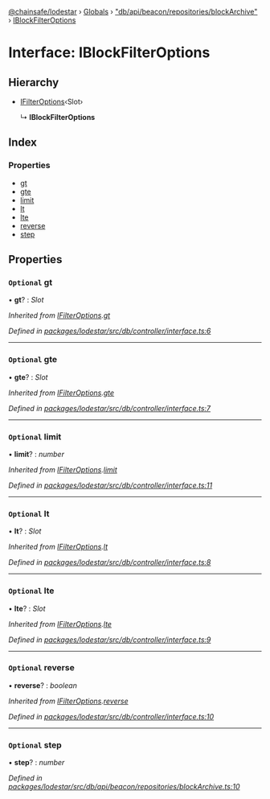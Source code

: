 [@chainsafe/lodestar](../README.md) › [Globals](../globals.md) › ["db/api/beacon/repositories/blockArchive"](../modules/_db_api_beacon_repositories_blockarchive_.md) › [IBlockFilterOptions](_db_api_beacon_repositories_blockarchive_.iblockfilteroptions.md)

# Interface: IBlockFilterOptions

## Hierarchy

* [IFilterOptions](_db_controller_interface_.ifilteroptions.md)‹Slot›

  ↳ **IBlockFilterOptions**

## Index

### Properties

* [gt](_db_api_beacon_repositories_blockarchive_.iblockfilteroptions.md#optional-gt)
* [gte](_db_api_beacon_repositories_blockarchive_.iblockfilteroptions.md#optional-gte)
* [limit](_db_api_beacon_repositories_blockarchive_.iblockfilteroptions.md#optional-limit)
* [lt](_db_api_beacon_repositories_blockarchive_.iblockfilteroptions.md#optional-lt)
* [lte](_db_api_beacon_repositories_blockarchive_.iblockfilteroptions.md#optional-lte)
* [reverse](_db_api_beacon_repositories_blockarchive_.iblockfilteroptions.md#optional-reverse)
* [step](_db_api_beacon_repositories_blockarchive_.iblockfilteroptions.md#optional-step)

## Properties

### `Optional` gt

• **gt**? : *Slot*

*Inherited from [IFilterOptions](_db_controller_interface_.ifilteroptions.md).[gt](_db_controller_interface_.ifilteroptions.md#optional-gt)*

*Defined in [packages/lodestar/src/db/controller/interface.ts:6](https://github.com/ChainSafe/lodestar/blob/8ae83570a/packages/lodestar/src/db/controller/interface.ts#L6)*

___

### `Optional` gte

• **gte**? : *Slot*

*Inherited from [IFilterOptions](_db_controller_interface_.ifilteroptions.md).[gte](_db_controller_interface_.ifilteroptions.md#optional-gte)*

*Defined in [packages/lodestar/src/db/controller/interface.ts:7](https://github.com/ChainSafe/lodestar/blob/8ae83570a/packages/lodestar/src/db/controller/interface.ts#L7)*

___

### `Optional` limit

• **limit**? : *number*

*Inherited from [IFilterOptions](_db_controller_interface_.ifilteroptions.md).[limit](_db_controller_interface_.ifilteroptions.md#optional-limit)*

*Defined in [packages/lodestar/src/db/controller/interface.ts:11](https://github.com/ChainSafe/lodestar/blob/8ae83570a/packages/lodestar/src/db/controller/interface.ts#L11)*

___

### `Optional` lt

• **lt**? : *Slot*

*Inherited from [IFilterOptions](_db_controller_interface_.ifilteroptions.md).[lt](_db_controller_interface_.ifilteroptions.md#optional-lt)*

*Defined in [packages/lodestar/src/db/controller/interface.ts:8](https://github.com/ChainSafe/lodestar/blob/8ae83570a/packages/lodestar/src/db/controller/interface.ts#L8)*

___

### `Optional` lte

• **lte**? : *Slot*

*Inherited from [IFilterOptions](_db_controller_interface_.ifilteroptions.md).[lte](_db_controller_interface_.ifilteroptions.md#optional-lte)*

*Defined in [packages/lodestar/src/db/controller/interface.ts:9](https://github.com/ChainSafe/lodestar/blob/8ae83570a/packages/lodestar/src/db/controller/interface.ts#L9)*

___

### `Optional` reverse

• **reverse**? : *boolean*

*Inherited from [IFilterOptions](_db_controller_interface_.ifilteroptions.md).[reverse](_db_controller_interface_.ifilteroptions.md#optional-reverse)*

*Defined in [packages/lodestar/src/db/controller/interface.ts:10](https://github.com/ChainSafe/lodestar/blob/8ae83570a/packages/lodestar/src/db/controller/interface.ts#L10)*

___

### `Optional` step

• **step**? : *number*

*Defined in [packages/lodestar/src/db/api/beacon/repositories/blockArchive.ts:10](https://github.com/ChainSafe/lodestar/blob/8ae83570a/packages/lodestar/src/db/api/beacon/repositories/blockArchive.ts#L10)*
